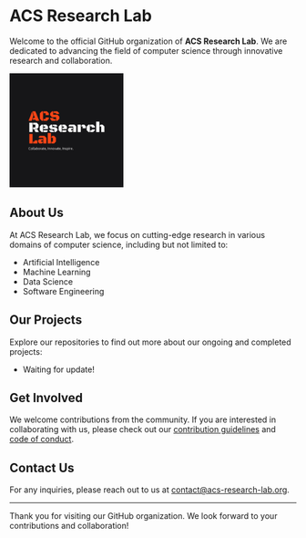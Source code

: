 # ACS Research Lab

Welcome to the official GitHub organization of **ACS Research Lab**. We are dedicated to advancing the field of computer science through innovative research and collaboration.

<img src="assets/logo-color.png" alt="ACS Research Lab" width="200" height="200">



## About Us

At ACS Research Lab, we focus on cutting-edge research in various domains of computer science, including but not limited to:

- Artificial Intelligence
- Machine Learning
- Data Science
- Software Engineering

## Our Projects

Explore our repositories to find out more about our ongoing and completed projects:

- Waiting for update!

## Get Involved

We welcome contributions from the community. If you are interested in collaborating with us, please check out our [contribution guidelines](https://github.com/ACS-research-lab/.github/CONTRIBUTING.md) and [code of conduct](https://github.com/ACS-research-lab/.github/CODE_OF_CONDUCT.md).

## Contact Us

For any inquiries, please reach out to us at [contact@acs-research-lab.org](mailto:contact@acs-research-lab.org).

---

Thank you for visiting our GitHub organization. We look forward to your contributions and collaboration!
